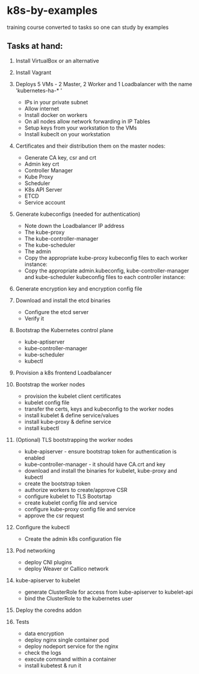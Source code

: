 # k8s-by-examples
training course converted to tasks so one can study by examples

## Tasks at hand:

1. Install VirtualBox or an alternative
2. Install Vagrant
3. Deploys 5 VMs - 2 Master, 2 Worker and 1 Loadbalancer with the name 'kubernetes-ha-* '

	* IPs in your private subnet
	* Allow internet
	* Install docker on workers
	* On all nodes allow network forwarding in IP Tables
	* Setup keys from your workstation to the VMs
	* Install kubeclt on your workstation 

4. Certificates and their distribution them on the master nodes:
	
	* Generate CA key, csr and crt
	* Admin key crt
	* Controller Manager
	* Kube Proxy
	* Scheduler
	* K8s API Server
	* ETCD
	* Service account

5. Generate kubeconfigs (needed for authentication)
	
	- Note down the Loadbalancer IP address

	* The kube-proxy 
	* The kube-controller-manager
	* The kube-scheduler
	* The admin

	- Copy the appropriate kube-proxy kubeconfig files to each worker instance:
	- Copy the appropriate admin.kubeconfig, kube-controller-manager and kube-scheduler kubeconfig files to each controller instance:

6. Generate encryption key and encryption config file

7. Download and install the etcd binaries

	- Configure the etcd server
	- Verify it

8. Bootstrap the Kubernetes control plane

	- kube-aptiserver
	- kube-controller-manager
	- kube-scheduler
	- kubectl 

9. Provision a k8s frontend Loadbalancer

10. Bootstrap the worker nodes

	- provision the kubelet client certificates
	- kubelet config file
	- transfer the certs, keys and kubeconfig to the worker nodes
	- install kubelet & define service/values 
	- install kube-proxy & define service
	- install kubectl

11. (Optional) TLS bootstrapping the worker nodes

	- kube-apiserver - ensure bootstrap token for authentication is enabled
	- kube-controller-manager - it should have CA.crt and key
	- download and install the binaries for kubelet, kube-proxy and kubectl
	- create the bootstrap token
	- authorize workers to create/approve CSR
	- configure kubelet to TLS Bootsrtap
	- create kubelet config file and service
	- configure kube-proxy config file and service
	- approve the csr request

12. Configure the kubectl

	- Create the admin k8s configuration file

13. Pod networking

	- deploy CNI plugins
	- deploy Weaver or Callico network

14. kube-apiserver to kubelet

	- generate ClusterRole for access from kube-apiserver to kubelet-api
	- bind the ClusterRole to the kubernetes user

15. Deploy the coredns addon

16. Tests

	- data encryption
	- deploy nginx single container pod
	- deploy nodeport service for the nginx
	- check the logs
	- execute command within a container
	- install kubetest & run it
